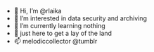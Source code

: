 - 👋 Hi, I’m @rlaika
- 👀 I’m interested in data security and archiving
- 🌱 I’m currently learning nothing 
- 💞️ just here to get a lay of the land
- 📫 melodiccollector @tumblr

<!---
rlaika/rlaika is a ✨ special ✨ repository because its `README.md` (this file) appears on your GitHub profile.
You can click the Preview link to take a look at your changes.
--->
